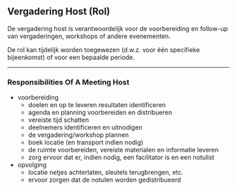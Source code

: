 ## Vergadering Host (Rol)

De vergadering host is verantwoordelijk voor de voorbereiding en follow-up van vergaderingen, workshops of andere evenementen.

De rol kan tijdelijk worden toegewezen (d.w.z. voor één specifieke bijeenkomst) of voor een bepaalde periode.

* * *

### Responsibilities Of A Meeting Host

- voorbereiding 
    - doelen en op te leveren resultaten identificeren
    - agenda en planning voorbereiden en distribueren
    - vereiste tijd schatten
    - deelnemers identificeren en uitnodigen
    - de vergadering/workshop plannen
    - boek locatie (en transport indien nodig)
    - de ruimte voorbereiden, vereiste materialen en informatie leveren
    - zorg ervoor dat er, indien nodig, een facilitator is en een notulist
- opvolging 
    - locatie netjes achterlaten, sleutels terugbrengen, etc.
    - ervoor zorgen dat de notulen worden gedistribueerd